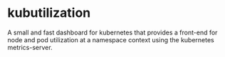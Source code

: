 # kubutilization
A small and fast dashboard for kubernetes that provides a front-end for node and pod utilization at a namespace context using the kubernetes metrics-server.
